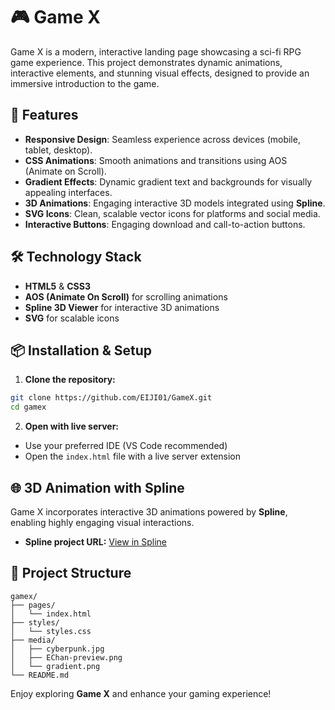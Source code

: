 # 🎮 Game X

Game X is a modern, interactive landing page showcasing a sci-fi RPG game experience. This project demonstrates dynamic animations, interactive elements, and stunning visual effects, designed to provide an immersive introduction to the game.

## 🚀 Features

* **Responsive Design**: Seamless experience across devices (mobile, tablet, desktop).
* **CSS Animations**: Smooth animations and transitions using AOS (Animate on Scroll).
* **Gradient Effects**: Dynamic gradient text and backgrounds for visually appealing interfaces.
* **3D Animations**: Engaging interactive 3D models integrated using **Spline**.
* **SVG Icons**: Clean, scalable vector icons for platforms and social media.
* **Interactive Buttons**: Engaging download and call-to-action buttons.

## 🛠️ Technology Stack

* **HTML5** & **CSS3**
* **AOS (Animate On Scroll)** for scrolling animations
* **Spline 3D Viewer** for interactive 3D animations
* **SVG** for scalable icons

## 📦 Installation & Setup

1. **Clone the repository:**

```bash
git clone https://github.com/EIJI01/GameX.git
cd gamex
```

2. **Open with live server:**

* Use your preferred IDE (VS Code recommended)
* Open the `index.html` file with a live server extension

## 🌐 3D Animation with Spline

Game X incorporates interactive 3D animations powered by **Spline**, enabling highly engaging visual interactions.

* **Spline project URL:** [View in Spline](https://app.spline.design/file/2b34be81-0fa5-4510-83c3-c7b3ae327fe9)

## 🎯 Project Structure

```
gamex/
├── pages/
│   └── index.html
├── styles/
│   └── styles.css
├── media/
│   ├── cyberpunk.jpg
│   ├── EChan-preview.png
│   └── gradient.png
└── README.md
```

Enjoy exploring **Game X** and enhance your gaming experience!
